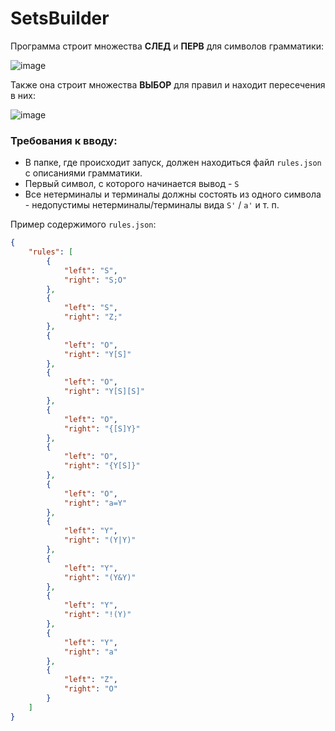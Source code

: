 # SetsBuilder

Программа строит множества **СЛЕД** и **ПЕРВ** для символов грамматики:

![image](https://github.com/DanArmor/taEkzUtils/assets/39347109/993590a9-8505-497d-a0bd-2e319dd4c302)


Также она строит множества **ВЫБОР** для правил и находит пересечения в них:

![image](https://github.com/DanArmor/taEkzUtils/assets/39347109/e27a644c-7315-4eaf-b8cd-fcfc55aece76)

### Требования к вводу:
* В папке, где происходит запуск, должен находиться файл `rules.json` с описаниями грамматики.
* Первый символ, с которого начинается вывод - `S`
* Все нетерминалы и терминалы должны состоять из одного символа - недопустимы нетерминалы/терминалы вида `S'` / `a'` и т. п.

Пример содержимого `rules.json`:
```json
{
    "rules": [
        {
            "left": "S",
            "right": "S;O"
        },
        {
            "left": "S",
            "right": "Z;"
        },
        {
            "left": "O",
            "right": "Y[S]"
        },
        {
            "left": "O",
            "right": "Y[S][S]"
        },
        {
            "left": "O",
            "right": "{[S]Y}"
        },
        {
            "left": "O",
            "right": "{Y[S]}"
        },
        {
            "left": "O",
            "right": "a=Y"
        },
        {
            "left": "Y",
            "right": "(Y|Y)"
        },
        {
            "left": "Y",
            "right": "(Y&Y)"
        },
        {
            "left": "Y",
            "right": "!(Y)"
        },
        {
            "left": "Y",
            "right": "a"
        },
        {
            "left": "Z",
            "right": "O"
        }
    ]
}
```
